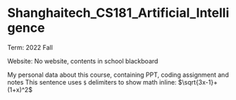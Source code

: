 # Shanghaitech_CS181_Artificial_Intelligence

Term: 2022 Fall

Website: No website, contents in school blackboard

My personal data about this course, containing PPT, coding assignment and notes
This sentence uses `$` delimiters to show math inline:  $\sqrt{3x-1}+(1+x)^2$
